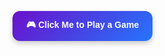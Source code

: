 <a href="https://example.com" target="_blank" style="
  background: linear-gradient(135deg, #6a11cb, #2575fc);
  color: white;
  padding: 12px 22px;
  border-radius: 12px;
  text-decoration: none;
  font-weight: bold;
  font-family: Arial, sans-serif;
  box-shadow: 0 4px 8px rgba(0,0,0,0.2);
  display: inline-block;">
  🎮 Click Me to Play a Game
</a>
